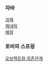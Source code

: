 ### 자바
[과제](./assignment.md)  
[제네릭](./generic.md)  
[예외](./exception.md)  
### 토비의 스프링  
[오브젝트와 의존관계](./dependency.md)
